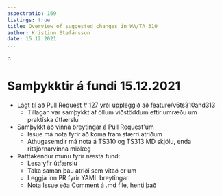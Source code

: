 ```yaml
---
aspectratio: 169 
listings: true
title: Overview of suggested changes in WA/TA 310
author: Kristinn Stefánsson  
date: 15.12.2021  
...
```

n

# Samþykktir á fundi 15.12.2021

- Lagt til að Pull Request # 127 yrði uppleggið að feature/v6ts310and313
  - Tillagan var samþykkt af öllum viðstöddum eftir umræðu um praktíska útfærslu
- Samþykkt að vinna breytingar á Pull Request'um
  - Issue má nota fyrir að koma fram stærri atriðum
  - Athugasemdir má nota á TS310 og TS313 MD skjölu, enda ritsjórnarvinna miðlæg
- Þátttakendur munu fyrir næsta fund:
  - Lesa yfir útfærslu
  - Taka saman þau atriði sem vitað er um
  - Leggja inn PR fyrir YAML breytingar
  - Nota Issue eða Comment á .md file, henti það 